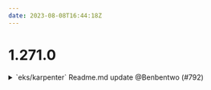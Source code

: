 ```yaml
---
date: 2023-08-08T16:44:18Z
---
```


# 1.271.0

<details>
  <summary>`eks/karpenter` Readme.md update @Benbentwo (#792)</summary>

### what
* Adding Karpenter troubleshooting to readme
* Adding https://endoflife.date/amazon-eks to `EKS/Cluster`

### references
* https://karpenter.sh/docs/troubleshooting/
* https://endoflife.date/amazon-eks

</details>